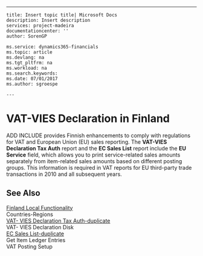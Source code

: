 ---
    title: Insert topic title| Microsoft Docs
    description: Insert description
    services: project-madeira
    documentationcenter: ''
    author: SorenGP

    ms.service: dynamics365-financials
    ms.topic: article
    ms.devlang: na
    ms.tgt_pltfrm: na
    ms.workload: na
    ms.search.keywords:
    ms.date: 07/01/2017
    ms.author: sgroespe

    ---
# VAT-VIES Declaration in Finland
ADD INCLUDE<!--[!INCLUDE[nav_current_short](../../BusinessFunctionality/IntegratingWithMicrosoftOffice/includes/nav_current_short_md.md)]--> provides Finnish enhancements to comply with regulations for VAT and European Union \(EU\) sales reporting. The **VAT-VIES Declaration Tax Auth** report and the **EC Sales List** report include the **EU Service** field, which allows you to print service-related sales amounts separately from item-related sales amounts based on different posting groups. This information is required in VAT reports for EU third-party trade transactions in 2010 and all subsequent years.  
  
## See Also  
 [Finland Local Functionality](../../LocalFunctionalityForMicrosoftDynamicsNav2016/Finland/finland-local-functionality.md)   
 Countries-Regions   
 [VAT- VIES Declaration Tax Auth-duplicate](../Topic/\($%20R_19%20VAT-%20VIES%20Declaration%20Tax%20Auth%20$\)-duplicate.md)   
 VAT- VIES Declaration Disk   
 [EC Sales List-duplicate](../Topic/\($%20R_130%20EC%20Sales%20List%20$\)-duplicate.md)   
 Get Item Ledger Entries   
 VAT Posting Setup